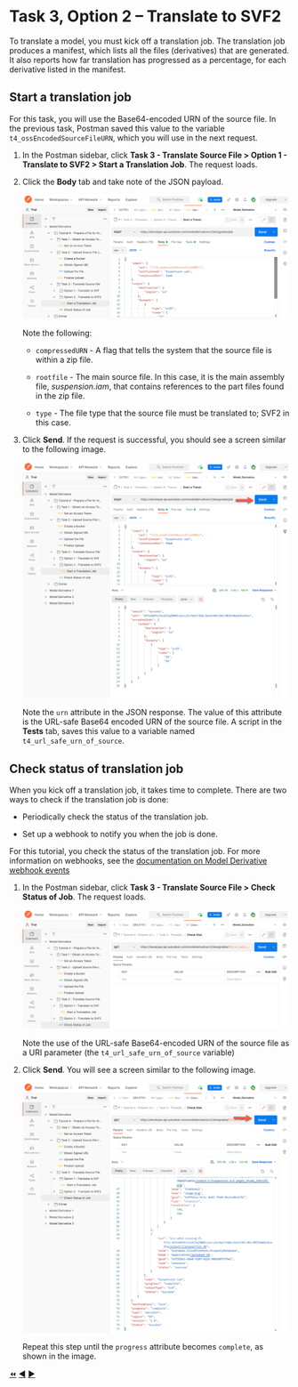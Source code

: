 # Task 3, Option 2 – Translate to SVF2

To translate a model, you must kick off a translation job. The translation job produces a manifest, which lists all the files (derivatives) that are generated. It also reports how far translation has progressed as a percentage, for each derivative listed in the manifest.

## Start a translation job

For this task, you will use the Base64-encoded URN of the source file. In the previous task, Postman saved this value to the variable `t4_ossEncodedSourceFileURN`, which you will use in the next request.

1. In the Postman sidebar, click **Task 3 - Translate Source File > Option 1 - Translate to SVF2 > Start a Translation Job**. The request loads.

2. Click the **Body** tab and take note of the JSON payload.

    ![Create Translation Job JSON Payload](../images/tutorial_04_task_3_start_a_translation_svf_2_01.png "Create Translation Job JSON Payload")

    Note the following:

    - `compressedURN` - A flag that tells the system that the source file is within a zip file.

    - `rootfile` - The main source file. In this case, it is the main assembly file, *suspension.iam*, that contains references to the part files found in the zip file.

    - `type` - The file type that the source file must be translated to; SVF2 in this case.

3. Click **Send**. If the request is successful, you should see a screen similar to the following image.

    ![Successful Submission of Translation Job](../images/tutorial_04_task_3_start_a_translation_svf_2_02.png "Successful Submission of Translation Job")

    Note the `urn` attribute in the JSON response. The value of this attribute is the URL-safe Base64 encoded URN of the source file. A script in the **Tests** tab, saves this value to a variable named `t4_url_safe_urn_of_source`.

## Check status of translation job

When you kick off a translation job, it takes time to complete. There are two ways to check if the translation job is done:

- Periodically check the status of the translation job.

- Set up a webhook to notify you when the job is done.

For this tutorial, you check the status of the translation job. For more information on webhooks, see the [documentation on Model Derivative webhook events](https://forge.autodesk.com/en/docs/webhooks/v1/reference/events/model_derivative_events)

1. In the Postman sidebar, click **Task 3 - Translate Source File > Check Status of Job**. The request loads.

   ![Check Status of Job](../images/tutorial_04_task_3_check_status_of_job_01.png "Check Status of Job")

   Note the use of the URL-safe Base64-encoded URN of the source file as a URI parameter (the `t4_url_safe_urn_of_source` variable)

2. Click **Send**. You will see a screen similar to the following image.

   ![Successful Job](../images/tutorial_04_task_3_check_status_of_job_03.png "Successful Job")

   Repeat this step until the `progress` attribute becomes `complete`, as shown in the image.


[:rewind:](../readme.md "readme.md") [:arrow_backward:](task-3.md "Previous task") [:arrow_forward:](task-4.md "Next task")
